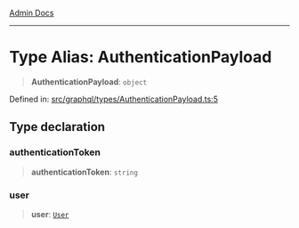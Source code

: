[Admin Docs](/)

***

# Type Alias: AuthenticationPayload

> **AuthenticationPayload**: `object`

Defined in: [src/graphql/types/AuthenticationPayload.ts:5](https://github.com/NishantSinghhhhh/talawa-api/blob/cecfd40a68e5e0e9c8a0b8efd045a3c4381a2c01/src/graphql/types/AuthenticationPayload.ts#L5)

## Type declaration

### authenticationToken

> **authenticationToken**: `string`

### user

> **user**: [`User`](../../User/User/type-aliases/User.md)
